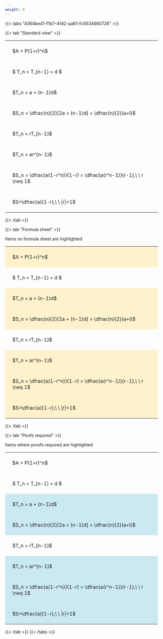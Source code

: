 ```yaml
---
weight: 9
---
```


{{< tabs "4364be41-f1b7-41d2-aa61-fc9334660726" >}}

{{< tab "Standard view" >}}

<style type="text/css">
#T_df7aa th.col_heading {
  text-align: left;
  font-size: 1em;
}
#T_df7aa td {
  text-align: left;
  font-size: 1em;
  padding: 1.5em;
}
</style>
<table id="T_df7aa">
  <thead>
  </thead>
  <tbody>
    <tr>
      <td id="T_df7aa_row0_col0" class="data row0 col0" >$A = P(1+r)^n$</td>
    </tr>
    <tr>
      <td id="T_df7aa_row1_col0" class="data row1 col0" >$ T_n = T_{n-1} + d $</td>
    </tr>
    <tr>
      <td id="T_df7aa_row2_col0" class="data row2 col0" >$T_n = a + (n-1)d$</td>
    </tr>
    <tr>
      <td id="T_df7aa_row3_col0" class="data row3 col0" >$S_n = \dfrac{n}{2}[2a + (n-1)d] = \dfrac{n}{2}(a+l)$</td>
    </tr>
    <tr>
      <td id="T_df7aa_row4_col0" class="data row4 col0" >$T_n = rT_{n-1}$</td>
    </tr>
    <tr>
      <td id="T_df7aa_row5_col0" class="data row5 col0" >$T_n = ar^{n-1}$</td>
    </tr>
    <tr>
      <td id="T_df7aa_row6_col0" class="data row6 col0" >$S_n = \dfrac{a(1-r^n)}{1-r} = \dfrac{a(r^n-1)}{r-1},\ \  r \neq 1$</td>
    </tr>
    <tr>
      <td id="T_df7aa_row7_col0" class="data row7 col0" >$S=\dfrac{a}{1-r},\ \ |r|<1$</td>
    </tr>
  </tbody>
</table>
{{< /tab >}}

{{< tab "Formula sheet" >}}

Items on formula sheet are highlighted 
<br>
<style type="text/css">
#T_d8637 th.col_heading {
  text-align: left;
  font-size: 1em;
}
#T_d8637 td {
  text-align: left;
  font-size: 1em;
  padding: 1.5em;
}
#T_d8637_row0_col0, #T_d8637_row2_col0, #T_d8637_row3_col0, #T_d8637_row5_col0, #T_d8637_row6_col0, #T_d8637_row7_col0 {
  background-color: rgba(255,194,10, 0.2);
}
#T_d8637_row1_col0, #T_d8637_row4_col0 {
  background-color: rgba(0,0,0,0);
}
</style>
<table id="T_d8637">
  <thead>
  </thead>
  <tbody>
    <tr>
      <td id="T_d8637_row0_col0" class="data row0 col0" >$A = P(1+r)^n$</td>
    </tr>
    <tr>
      <td id="T_d8637_row1_col0" class="data row1 col0" >$ T_n = T_{n-1} + d $</td>
    </tr>
    <tr>
      <td id="T_d8637_row2_col0" class="data row2 col0" >$T_n = a + (n-1)d$</td>
    </tr>
    <tr>
      <td id="T_d8637_row3_col0" class="data row3 col0" >$S_n = \dfrac{n}{2}[2a + (n-1)d] = \dfrac{n}{2}(a+l)$</td>
    </tr>
    <tr>
      <td id="T_d8637_row4_col0" class="data row4 col0" >$T_n = rT_{n-1}$</td>
    </tr>
    <tr>
      <td id="T_d8637_row5_col0" class="data row5 col0" >$T_n = ar^{n-1}$</td>
    </tr>
    <tr>
      <td id="T_d8637_row6_col0" class="data row6 col0" >$S_n = \dfrac{a(1-r^n)}{1-r} = \dfrac{a(r^n-1)}{r-1},\ \  r \neq 1$</td>
    </tr>
    <tr>
      <td id="T_d8637_row7_col0" class="data row7 col0" >$S=\dfrac{a}{1-r},\ \ |r|<1$</td>
    </tr>
  </tbody>
</table>
{{< /tab >}}

{{< tab "Poofs required" >}}

Items where proofs required are highlighted 
<br>
<style type="text/css">
#T_e7513 th.col_heading {
  text-align: left;
  font-size: 1em;
}
#T_e7513 td {
  text-align: left;
  font-size: 1em;
  padding: 1.5em;
}
#T_e7513_row0_col0, #T_e7513_row1_col0, #T_e7513_row4_col0 {
  background-color: rgba(0,0,0,0);
}
#T_e7513_row2_col0, #T_e7513_row3_col0, #T_e7513_row5_col0, #T_e7513_row6_col0, #T_e7513_row7_col0 {
  background-color: rgba(0,150,200, 0.2);
}
</style>
<table id="T_e7513">
  <thead>
  </thead>
  <tbody>
    <tr>
      <td id="T_e7513_row0_col0" class="data row0 col0" >$A = P(1+r)^n$</td>
    </tr>
    <tr>
      <td id="T_e7513_row1_col0" class="data row1 col0" >$ T_n = T_{n-1} + d $</td>
    </tr>
    <tr>
      <td id="T_e7513_row2_col0" class="data row2 col0" >$T_n = a + (n-1)d$</td>
    </tr>
    <tr>
      <td id="T_e7513_row3_col0" class="data row3 col0" >$S_n = \dfrac{n}{2}[2a + (n-1)d] = \dfrac{n}{2}(a+l)$</td>
    </tr>
    <tr>
      <td id="T_e7513_row4_col0" class="data row4 col0" >$T_n = rT_{n-1}$</td>
    </tr>
    <tr>
      <td id="T_e7513_row5_col0" class="data row5 col0" >$T_n = ar^{n-1}$</td>
    </tr>
    <tr>
      <td id="T_e7513_row6_col0" class="data row6 col0" >$S_n = \dfrac{a(1-r^n)}{1-r} = \dfrac{a(r^n-1)}{r-1},\ \  r \neq 1$</td>
    </tr>
    <tr>
      <td id="T_e7513_row7_col0" class="data row7 col0" >$S=\dfrac{a}{1-r},\ \ |r|<1$</td>
    </tr>
  </tbody>
</table>
{{< /tab >}}
{{< /tabs >}}